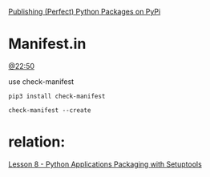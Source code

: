 [Publishing (Perfect) Python Packages on PyPi](https://youtu.be/GIF3LaRqgXo)


# Manifest.in
[@22:50](https://youtu.be/GIF3LaRqgXo?t=1370)

use check-manifest
```
pip3 install check-manifest

check-manifest --create
```

# relation:
[Lesson 8 - Python Applications Packaging with Setuptools](https://youtu.be/wCGsLqHOT2I)

